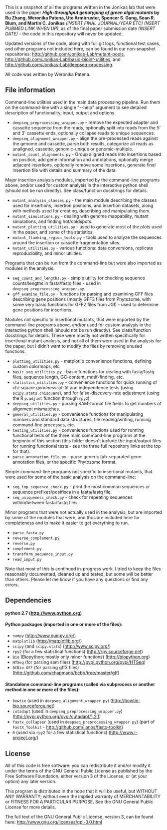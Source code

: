 This is a snapshot of all the programs written in the Jonikas lab that were used in the paper **_High-throughput genotyping of green algal mutants_ by Ru Zhang, Weronika Patena, Ute Armbruster, Spencer S. Gang, Sean R. Blum, and Martin C. Jonikas** _(INSERT FINAL JOURNAL/YEAR ETC)_ _(NSERT PUBMED LINK WHEN UP)_, as of the final paper submission date _(INSERT DATE)_ - the code in this repository will never be updated.

Updated versions of the code, along with full git logs, functional test cases, and other programs not included here, can be found in our non-snapshot repositories: http://github.com/Jonikas-Lab/mutant-pools, http://github.com/Jonikas-Lab/basic-bioinf-utilities, and http://github.com/Jonikas-Lab/deepseq-processing.

All code was written by Weronika Patena.  

## File information

Command-line utilities used in the main data processing pipeline.  Run them on the command-line with a single "--help" argument to see detailed description of functionality, input, output and options.
 *   `deepseq_preprocessing_wrapper.py` - remove the expected adapter and cassette sequence from the reads, optionally split into reads from the 5' and 3' cassette ends, optionally collapse reads to unique sequences.
 *   `deepseq_alignment_wrapper.py` - align the pre-processed reads against the genome and cassette, parse both results, categorize all reads as unaligned, cassette, genomic-unique or genomic-multiple.
 *   `mutant_count_alignments.py` - Group aligned reads into insertions based on position, add gene information and annotations, optionally merge adjacent insertions, optionally remove some insertions, generate final insertion file with details and summary of the data.

Major insertion analysis modules, imported by the command-line programs above, and/or used for custom analysis in the interactive python shell (should not be run directly).  See class/function docstrings for details.
 *   `mutant_analysis_classes.py` - the main module describing the classes used for insertions, insertion positions, and insertion datasets, along with methods used for creating, describing and manipulating them.
 *   `mutant_simulations.py` - dealing with genome mappability, mutant simulations, and finding hot/coldspots.
 *   `mutant_plotting_utilities.py` - used to generate most of the plots used in the paper, and some of the statistics.
 *   `mutant_flanking_region_tools.py` - tools used to analyze the sequences around the insertion or cassette fragmentation sites.
 *   `mutant_utilities.py` - various functions: data conversions, replicate reproducibility, and minor utilities.

Programs that can be run from the command-line but were also imported as modules in the analysis.
 *   `seq_count_and_lengths.py` - simple utility for checking sequence counts/lengths in fasta/fastq files - used in `deepseq_preprocessing_wrapper.py`.
 *   `gff_examine_file.py` - functions for parsing and examining GFF files describing gene positions (mostly GFF3 files from Phytozome, with some very basic functions for GFF2 files from JGI) - used to determine gene positions for insertions.

Modules not specific to insertional mutants, that were imported by the command-line programs above, and/or used for custom analysis in the interactive python shell (should not be run directly).  See class/function docstrings for details.  These were mostly not written specifically for insertional mutant analysis, and not all of them were used in the analysis for the paper, but I didn't want to modify the files by removing unused functions.
 *   `plotting_utilities.py` - matplotlib convenience functions, defining custom colormaps, etc
 *   `basic_seq_utilities.py` - basic functions for dealing with fasta/fastq files, sequence length, GC-content, motif-finding, etc.
 *   `statistics_utilities.py` - convenience functions for quick running of chi-square goodness-of-fit and independence tests (using `scipy.stats.chisquare`), and for false-discovery-rate adjustment (using the R `p.adjust` function through `rpy2`)
 *   `deepseq_utilities.py` - parsing SAM-format file fields to get numbers of alignment mismatches.
 *   `general_utilities.py` - convenience functions for manipulating numbers and standard data structures, file reading/writing, running command-line processes, etc. 
 *   `testing_utilities.py` - convenience functions used for running functional tests of the three main command-line programs at the beginnin of this section (this folder doesn't include the input/output files for running functional tests - see the three full repository links at the top for that).
 *   `parse_annotation_file.py` - parse generic tab-separated gene annotation files, or the specific Phytozome format.

Simple command-line programs not specific to insertional mutants, that were used for some of the basic analysis on the command-line:
 *   `seq_top_sequence_check.py` - print the most common sequences or sequence prefixes/postfixes in a fasta/fastq file.
 *   `seq_uniqueness_check.py` - check for repeating sequences within/between fasta/fastq files.

Minor programs that were not actually used in the analysis, but are imported by some of the modules that were, and thus are included here for completeness and to make it easier to get everything to run.
 *   `parse_fasta.py`
 *   `reverse_complement.py`
 *   `reverse.py`
 *   `complement.py`
 *   `transform_sequence_input.py`
 *   `read_input.py`

Note that most of this is continued in-progress work.  I tried to keep the files reasonably documented, cleaned up and tested, but some will be better than others.  Please let me know if you have any questions or find any errors.

## Dependencies

#### python 2.7 (http://www.python.org)

#### Python packages (imported in one or more of the files):

 *   `numpy` (http://www.numpy.org/)
 *   `matplotlib` (http://matplotlib.org/)
 *   `scipy` (and `scipy.stats`) (http://www.scipy.org/)
 *   `rpy2` (for a few statistical functions) (http://rpy.sourceforge.net)
 *   `Bio` (Biopython; mostly only minor functions) (http://biopython.org)
 *   `HTSeq` (for parsing sam files) (http://pypi.python.org/pypi/HTSeq)
 *   `BCBio.GFF` (for parsing gff3 files) (http://github.com/chapmanb/bcbb/tree/master/gff)

#### Standalone command-line programs (called via subprocess or another method in one or more of the files):

 *   `bowtie` (used in `deepseq_alignment_wrapper.py`) (http://bowtie-bio.sourceforge.net)
 *   `cutadapt` (used in `deepseq_preprocessing_wrapper.py`) (http://pypi.python.org/pypi/cutadapt/1.2.1)
 *   `fastx_collapser` (used in `deepseq_preprocessing_wrapper.py`) (part of `FastX_Toolkit` - http://github.com/lianos/fastx-toolkit)
 *   `R` (used via `rpy2` for a few statistical functions) (http://www.r-project.org/)

## License

All of this code is free software: you can redistribute it and/or modify it under the terms of the GNU General Public License as published by the Free Software Foundation, either version 3 of the License, or (at your option) any later version.

This program is distributed in the hope that it will be useful, but WITHOUT ANY WARRANTY; without even the implied warranty of MERCHANTABILITY or FITNESS FOR A PARTICULAR PURPOSE. See the GNU General Public License for more details.

The full text of the GNU General Public License, version 3, can be found here: http://www.gnu.org/licenses/gpl-3.0.html
